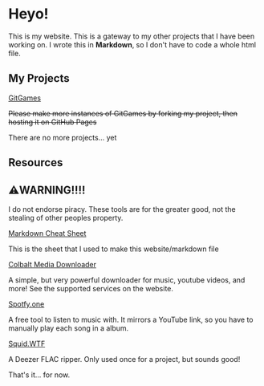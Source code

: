 # Heyo!
This is my website. This is a gateway to my other projects that I have been working on.
I wrote this in **Markdown**, so I don't have to code a whole html file.
## My Projects
[GitGames](https://gitguardian11.github.io/GitGames)

~~Please make more instances of GitGames by forking my project, then hosting it on GitHub Pages~~

There are no more projects... yet
## Resources

## **⚠️WARNING!!!!**

I do not endorse piracy. These tools are for the greater good, not the stealing of other peoples property.

[Markdown Cheat Sheet](https://www.markdownguide.org/cheat-sheet/)

This is the sheet that I used to make this website/markdown file

[Colbalt Media Downloader](https://cobalt.tools/)

A simple, but very powerful downloader for music, youtube videos, and more! See the supported services on the website.

[Spotfy.one](https://spotfy.one)

A free tool to listen to music with. It mirrors a YouTube link, so you have to manually play each song in a album.

[Squid.WTF](https://squid.wtf)

A Deezer FLAC ripper. Only used once for a project, but sounds good!

That's it... for now.
